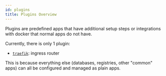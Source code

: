 ```yaml
---
id: plugins
title: Plugins Overview
---
```


Plugins are predefined apps that have additional setup steps or integrations with docker that normal apps do not have.

Currently, there is only 1 plugin:

- [`traefik`](/plugins/traefik): ingress router

This is because everything else (databases, registries, other "common" apps) can all be configured and managed as plain apps.
